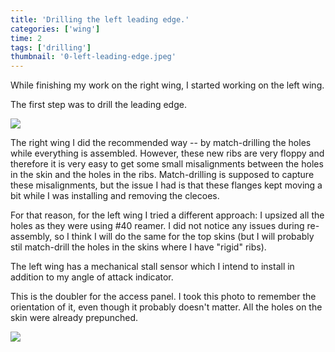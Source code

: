 ```yaml
---
title: 'Drilling the left leading edge.'
categories: ['wing']
time: 2
tags: ['drilling']
thumbnail: '0-left-leading-edge.jpeg'
---
```


While finishing my work on the right wing, I started working on the left wing. 

<!-- more -->

The first step was to drill the leading edge.

![](./0-left-leading-edge.jpeg)

The right wing I did the recommended way -- by match-drilling the holes while everything is assembled. However, these new ribs are very floppy and therefore it is very easy to get some small misalignments between the holes in the skin and the holes in the ribs. Match-drilling is supposed to capture these misalignments, but the issue I had is that these flanges kept moving a bit while I was installing and removing the clecoes. 

For that reason, for the left wing I tried a different approach: I upsized all the holes as they were using #40 reamer. I did not notice any issues during re-assembly, so I think I will do the same for the top skins (but I will probably stil match-drill the holes in the skins where I have "rigid" ribs).

The left wing has a mechanical stall sensor which I intend to install in addition to my angle of attack indicator.

This is the doubler for the access panel. I took this photo to remember the orientation of it, even though it probably doesn't matter. All the holes on the skin were already prepunched.

![](./1-stall-sensor-access-panel.jpeg)